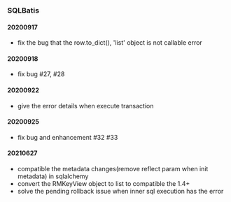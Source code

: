 ### SQLBatis

#### 20200917
- fix the bug that the row.to_dict(), 'list' object is not callable error

#### 20200918
- fix bug #27, #28

#### 20200922
- give the error details when execute transaction

#### 20200925
- fix bug and enhancement #32 #33

#### 20210627
- compatible the metadata changes(remove reflect param when init metadata)
  in sqlalchemy
- convert the RMKeyView object to list to compatible the 1.4+
- solve the pending rollback issue when inner sql execution has the error